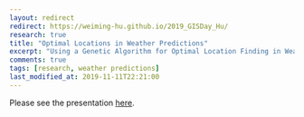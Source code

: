 ```yaml
---
layout: redirect
redirect: https://weiming-hu.github.io/2019_GISDay_Hu/
research: true
title: "Optimal Locations in Weather Predictions"
excerpt: "Using a Genetic Algorithm for Optimal Location Finding in Weather Predictions"
comments: true
tags: [research, weather predictions]
last_modified_at: 2019-11-11T22:21:00
---
```


Please see the presentation [here](https://weiming-hu.github.io/2019_GISDay_Hu/).
